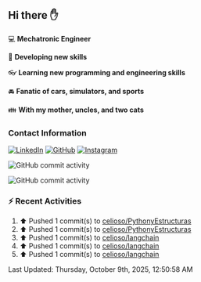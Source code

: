 ## Hi there ✋

:computer: **Mechatronic Engineer**

:pencil: **Developing new skills**

:eyeglasses: **Learning new programming and engineering skills**

:oncoming_automobile: **Fanatic of cars, simulators, and sports**

:family: **With my mother, uncles, and two cats**

### Contact Information

[![LinkedIn](https://img.shields.io/badge/LinkedIn-Profile-blue?logo=linkedin)](https://www.linkedin.com/in/mario-alexander-vargas-celis/)      [![GitHub](https://img.shields.io/badge/GitHub-Profile-black?logo=github)](https://github.com/celioso)      [![Instagram](https://img.shields.io/badge/Instagram-Profile-E4405F?logo=instagram&logoColor=white)](https://www.instagram.com/celismarioalexander/)

![GitHub commit activity](https://img.shields.io/github/commit-activity/w/celioso/Cursos-de-Platzi)

![GitHub commit activity](https://img.shields.io/github/commit-activity/m/celioso/Cursos-de-Platzi)

### :zap: Recent Activities
<!--RECENT_ACTIVITY:start-->
1. ⬆️ Pushed 1 commit(s) to [celioso/PythonyEstructuras](https://github.com/celioso/PythonyEstructuras)<br>
2. ⬆️ Pushed 1 commit(s) to [celioso/PythonyEstructuras](https://github.com/celioso/PythonyEstructuras)<br>
3. ⬆️ Pushed 1 commit(s) to [celioso/langchain](https://github.com/celioso/langchain)<br>
4. ⬆️ Pushed 1 commit(s) to [celioso/langchain](https://github.com/celioso/langchain)<br>
5. ⬆️ Pushed 1 commit(s) to [celioso/langchain](https://github.com/celioso/langchain)<br>
<!--RECENT_ACTIVITY:end-->

<!--RECENT_ACTIVITY:last_update-->
Last Updated: Thursday, October 9th, 2025, 12:50:58 AM
<!--RECENT_ACTIVITY:last_update_end-->